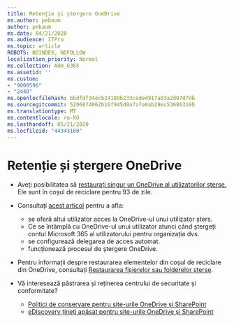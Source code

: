 ```yaml
---
title: Retenție și ștergere OneDrive
ms.author: pebaum
author: pebaum
ms.date: 04/21/2020
ms.audience: ITPro
ms.topic: article
ROBOTS: NOINDEX, NOFOLLOW
localization_priority: Normal
ms.collection: Adm_O365
ms.assetid: ''
ms.custom:
- "9000596"
- "2440"
ms.openlocfilehash: bbdfdf34ecb24189b233ceded917a03a2d07d7db
ms.sourcegitcommit: 5296874062b16f945d9a7a7a9ab29ec53686310b
ms.translationtype: MT
ms.contentlocale: ro-RO
ms.lasthandoff: 05/21/2020
ms.locfileid: "44343160"
---
```

# <a name="onedrive-retention-and-deletion"></a>Retenție și ștergere OneDrive

- Aveți posibilitatea să [restaurați singur un OneDrive al utilizatorilor șterse.](https://docs.microsoft.com/onedrive/restore-deleted-onedrive) Ele sunt în coșul de reciclare pentru 93 de zile.

- Consultați [acest articol](https://docs.microsoft.com/onedrive/retention-and-deletion) pentru a afla:
    - se oferă altui utilizator acces la OneDrive-ul unui utilizator șters.
    - Ce se întâmplă cu OneDrive-ul unui utilizator atunci când ștergeți contul Microsoft 365 al utilizatorului pentru organizația dvs.
    - se configurează delegarea de acces automat.
    - funcționează procesul de ștergere OneDrive.

- Pentru informații despre restaurarea elementelor din coșul de reciclare din OneDrive, consultați [Restaurarea fișierelor sau folderelor șterse](https://support.office.com/article/949ada80-0026-4db3-a953-c99083e6a84f).

- Vă interesează păstrarea și reținerea centrului de securitate și conformitate?
    - [Politici de conservare pentru site-urile OneDrive și SharePoint](https://docs.microsoft.com/office365/securitycompliance/retention-policies?redirectSourcePath=%252farticle%252f5e377752-700d-4870-9b6d-12bfc12d2423#content-in-onedrive-accounts-and-sharepoint-sites)
    - [eDiscovery țineți apăsat pentru site-urile OneDrive și SharePoint](https://docs.microsoft.com/office365/securitycompliance/ediscovery-cases#step-4-place-content-locations-on-hold)
